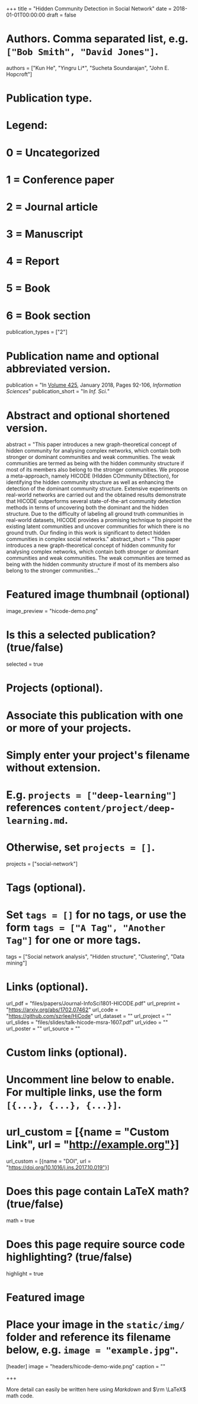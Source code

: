 +++
title = "Hidden Community Detection in Social Network"
date = 2018-01-01T00:00:00
draft = false

# Authors. Comma separated list, e.g. `["Bob Smith", "David Jones"]`.
authors = ["Kun He", "Yingru Li*", "Sucheta Soundarajan", "John E. Hopcroft"]

# Publication type.
# Legend:
# 0 = Uncategorized
# 1 = Conference paper
# 2 = Journal article
# 3 = Manuscript
# 4 = Report
# 5 = Book
# 6 = Book section
publication_types = ["2"]

# Publication name and optional abbreviated version.
publication = "In [Volume 425](https://www.sciencedirect.com/journal/information-sciences/vol/425/), January 2018, Pages 92-106, *Information Sciences*"
publication_short = "In *Inf. Sci.*"

# Abstract and optional shortened version.
abstract = "This paper introduces a new graph-theoretical concept of hidden community for analysing complex networks, which contain both stronger or dominant communities and weak communities. The weak communities are termed as being with the hidden community structure if most of its members also belong to the stronger communities. We propose a meta-approach, namely HICODE (HIdden COmmunity DEtection), for identifying the hidden community structure as well as enhancing the detection of the dominant community structure. Extensive experiments on real-world networks are carried out and the obtained results demonstrate that HICODE outperforms several state-of-the-art community detection methods in terms of uncovering both the dominant and the hidden structure. Due to the difficulty of labeling all ground truth communities in real-world datasets, HICODE provides a promising technique to pinpoint the existing latent communities and uncover communities for which there is no ground truth. Our finding in this work is significant to detect hidden communities in complex social networks."
abstract_short = "This paper introduces a new graph-theoretical concept of hidden community for analysing complex networks, which contain both stronger or dominant communities and weak communities. The weak communities are termed as being with the hidden community structure if most of its members also belong to the stronger communities..."

# Featured image thumbnail (optional)
image_preview = "hicode-demo.png"

# Is this a selected publication? (true/false)
selected = true

# Projects (optional).
#   Associate this publication with one or more of your projects.
#   Simply enter your project's filename without extension.
#   E.g. `projects = ["deep-learning"]` references `content/project/deep-learning.md`.
#   Otherwise, set `projects = []`.
projects = ["social-network"]

# Tags (optional).
#   Set `tags = []` for no tags, or use the form `tags = ["A Tag", "Another Tag"]` for one or more tags.
tags = ["Social network analysis", "Hidden structure", "Clustering", "Data mining"]

# Links (optional).
url_pdf = "files/papers/Journal-InfoSci1801-HICODE.pdf"
url_preprint = "https://arxiv.org/abs/1702.07462"
url_code = "https://github.com/szrlee/HiCode"
url_dataset = ""
url_project = ""
url_slides = "files/slides/talk-hicode-msra-1607.pdf"
url_video = ""
url_poster = ""
url_source = ""

# Custom links (optional).
#   Uncomment line below to enable. For multiple links, use the form `[{...}, {...}, {...}]`.
# url_custom = [{name = "Custom Link", url = "http://example.org"}]
url_custom = [{name = "DOI", url = "https://doi.org/10.1016/j.ins.2017.10.019"}]

# Does this page contain LaTeX math? (true/false)
math = true

# Does this page require source code highlighting? (true/false)
highlight = true

# Featured image
# Place your image in the `static/img/` folder and reference its filename below, e.g. `image = "example.jpg"`.
[header]
image = "headers/hicode-demo-wide.png"
caption = ""

+++

More detail can easily be written here using *Markdown* and $\rm \LaTeX$ math code.